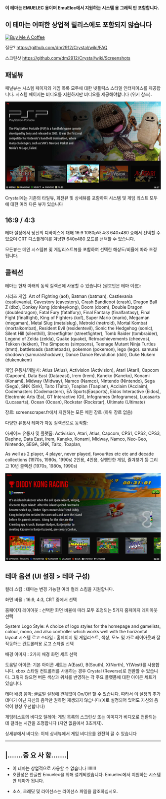 **이 테마는 EMUELEC 용이며 EmuElec에서 지원하는 시스템 용 그래픽 만 포함합니다.**

이 테마는 어떠한 상업적 릴리스에도 포함되지 않습니다
-------------------------------------------------

<a href="https://www.buymeacoffee.com/e0lSjnd" target="_blank"><img src="https://www.buymeacoffee.com/assets/img/custom_images/orange_img.png" alt="Buy Me A Coffee" style="height: 41px !important;width: 174px !important;box-shadow: 0px 3px 2px 0px rgba(190, 190, 190, 0.5) !important;-webkit-box-shadow: 0px 3px 2px 0px rgba(190, 190, 190, 0.5) !important;" ></a>

질문? https://github.com/dm2912/Crystal/wiki/FAQ

스크린샷 https://github.com/dm2912/Crystal/wiki/Screenshots

패널뷰
-------

패널뷰는 시스템 페이지와 게임 목록 모두에 대한 넷플릭스 스타일 인터페이스를 제공합니다. 시스템 페이지는 비디오를 지원하지만 비디오를 제공해야합니다 (위키 참조).

![alt text](https://github.com/dm2912/Crystal/blob/master/screens/panel-system.jpg?raw=true)

Crystal에는 기존의 타일뷰, 회전뷰 및 상세뷰를 포함하여 시스템 및 게임 리스트 모두에 대한 여러 다른 뷰가 있습니다

16:9 / 4:3
----------

테마 설정에서 당신의 디바이스에 대해 16:9 1080p와 4:3 640x480 중에서 선택할 수 있으며 CRT 디스플레이를 겨냥한 640x480 모드를 선택할 수 있습니다.

모든뷰는 메인 시스템뷰 및 게임리스트뷰를 포함하여 선택한 해상도/비율에 따라 조정됩니다.

콜렉션
-----------

테마는 현재 아래의 동적 컬렉션에 사용할 수 있습니다 (괄호안은 테마 이름):

시리즈 게임: Art of Fighting (aof), Batman (batman), Castlevania (castlevania), Cavestory (cavestory), Crash Bandicoot (crash), Dragon Ball Z (dbz), Donkey Kong (donkeykong), Doom (doom), Double Dragon (doubledragon), Fatal Fury (fatalfury), Final Fantasy (finalfantasy), Final Fight (finalfight),  King of Fighters (kof), Super Mario (mario), Megaman (megaman), Metal Slug (metalslug), Metroid (metroid), Mortal Kombat (mortalkombat), Resident Evil (residentevil), Sonic the Hedgehog (sonic), Silent Hill (silenthill), Streetfighter (streetfighter), Tomb Raider (tombraider), Legend of Zelda (zelda), Quake (quake), Retroachievements (cheevos), Tekken (tekken), The Simpsons (simpsons), Teenage Mutant Ninja Turtles (tmnt), battletoads (battletoads), pokemon (pokemon), lego (lego). samurai shodown (samuraishodown), Dance Dance Revolution (ddr), Duke Nukem (dukenukem)

게임 유통사/개발사: Atlus (Atlus), Activision (Activision), Atari (Atari), Capcom (Capcom), Data East (Dataeast), Irem (Irem), Kaneko (Kaneko), Konami (Konami), Midway (Midway), Namco (Namco), Nintendo (Nintendo), Sega (Sega), SNK (Snk), Taito (Taito), Toaplan (Toaplan), Acclaim (Acclaim), Codemasters (Codemasters), EA Sports(Easports), Eidos Interactive (Eidos), Electronic Arts (Ea), GT Interactive (Gt), Infogrames (Infogrames), Lucasarts (Lucasarts), Ocean (Ocean), Rockstar (Rockstar), Ultimate (Ultimate)

장르: screenscraper.fr에서 지원하는 모든 메인 장르 (하위 장르 없음)

다양한 유통사 테마가 자동 컬렉션으로 동작함:

아케이드 유통사 및 플랫폼: Activision, Atari, Atlus, Capcom, CPS1, CPS2, CPS3, Daphne, Data East, Irem, Kaneko, Konami, Midway, Namco, Neo-Geo, Nintendo, SEGA, SNK, Taito, Toaplan, 

As well as 2 player, 4 player, never played, favourites etc etc and decade collections (1970s, 1980s, 1990s)
2인용, 4인용, 실행안한 게임, 즐겨찾기 등 그리고 10년 콜렉션 (1970s, 1980s, 1990s)

![alt text](https://github.com/dm2912/Crystal/blob/master/screens/panel-gamelist.jpg?raw=true)

테마 옵션 (UI 설정 > 테마 구성)
-------------

컬러 스킴 : 테마는 변경 가능한 여러 컬러 스킴을 지원합니다.

화면 비율 : 16:9, 4:3, CRT 중에서 선택

홈페이지 레이아웃 : 선택한 화면 비율에 따라 모두 조정되는 5가지 홈페이지 레이아웃 선택

System Logo Style: A choice of logo styles for the homepage and gamelists, colour, mono, and also controller which works well with the horizontal layout
시스템 로고 스타일 : 홈페이지 및 게임리스트, 색상, 모노 및 가로 레이아웃과 잘 작동하는 컨트롤러용 로고 스타일 선택

배경 이미지 : 2가지 배경 화면 세트 선택

도움말 아이콘: 기본 아이콘 세트는 A(East), B(South), X(North), Y(West)를 사용합니다. xbox 스타일 컨트롤러를 사용하는 경우 Crystal (Reverse)로 전환할 수 있습니다. 그렇지 않으면 버튼 색상과 위치를 반영하는 각 주요 플랫폼에 대한 아이콘 세트가 있습니다.

테마 배경 음악: 글로벌 설정에 관계없이 On/Off 할 수 있습니다. 따라서 이 설정의 추가 테마가 아닌 자신의 음악만 원하면 재생되지 않습니다(예로 설정되어 있어도 자신의 음악이 항상 우선합니다)

게임리스트의 비디오 딜레이: 게임 목록의 스크린샷 또는 이미지가 비디오로 전환되는 데 걸리는 시간을 조정합니다 (지연 없음에서 3초까지).

상세뷰에서 비디오: 이제 상세뷰에서 게임 비디오를 완전히 끌 수 있습니다

--------------------------------------------------------------
|.......중 요 사 항.......|
--------------------------------------------------------------

* 이 테마는 상업적으로 사용할 수 없습니다 !!!!!!!
* 호환성은 한글판 Emuelec을 위해 설계되었습니다. Emuelec에서 지원하는 시스템만 테마가 됩니다. 
+ 소스, 크레딧 및 라이선스는 라이선스 파일을 참조하십시오.


